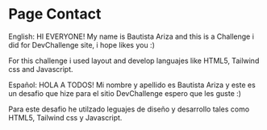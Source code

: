 # Page Contact

English:
HI EVERYONE!
My name  is Bautista Ariza and this is a Challenge i did for DevChallenge site, i hope likes you :)

For this challenge i used layout and develop languajes like HTML5, Tailwind css and Javascript.



Español:
HOLA A TODOS!
Mi nombre y apellido es Bautista Ariza y este es un desafio que hize para el sitio DevChallenge espero que les guste :)

Para este desafio he utilzado leguajes de diseño y desarrollo tales como HTML5, Tailwind css y Javascript.


